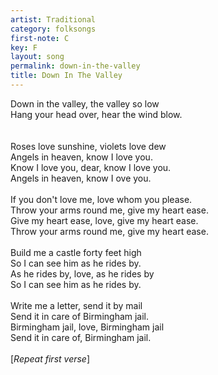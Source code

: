```yaml
---
artist: Traditional
category: folksongs
first-note: C
key: F
layout: song
permalink: down-in-the-valley
title: Down In The Valley
---
```


Down in the valley, the valley so low<br>
Hang your head over, hear the wind blow.  <br>
<br>
<br>
Roses love sunshine, violets love dew<br>
Angels in heaven, know I love you.<br>
Know I love you, dear, know I love you.<br>
Angels in heaven, know I ove you.<br>
<br>
If you don't love me, love whom you please.<br>
Throw your arms round me, give my heart ease.<br>
Give my heart ease, love, give my heart ease.<br>
Throw your arms round me, give my heart ease.<br>
<br>
Build me a castle forty feet high<br>
So I can see him as he rides by.<br>
As he rides by, love, as he rides by<br>
So I can see him as he rides by.<br>
<br>
Write me a letter, send it by mail<br>
Send it in care of Birmingham jail.<br>
Birmingham jail, love, Birmingham jail<br>
Send it in care of, Birmingham jail.<br>
<br>
[*Repeat first verse*]